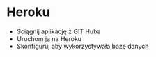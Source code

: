 # Heroku

- Ściągnij aplikację z GIT Huba
- Uruchom ją na Heroku
- Skonfiguruj aby wykorzystywała bazę danych
